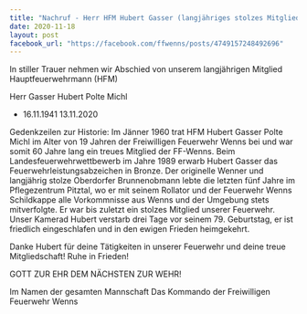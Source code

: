 ```yaml
---
title: "Nachruf - Herr HFM Hubert Gasser (langjähriges stolzes Mitglied unserer Feuerwehr in Wenns)"
date: 2020-11-18
layout: post
facebook_url: "https://facebook.com/ffwenns/posts/4749157248492696"
---
```


In stiller Trauer nehmen wir Abschied von unserem langjährigen Mitglied Hauptfeuerwehrmann (HFM)

Herr
Gasser Hubert
Polte Michl
* 16.11.1941
 13.11.2020

Gedenkzeilen zur Historie:
Im Jänner 1960 trat HFM Hubert Gasser Polte Michl im Alter von 19 Jahren der Freiwilligen Feuerwehr Wenns bei und war somit 60 Jahre lang ein treues Mitglied der FF-Wenns. Beim Landesfeuerwehrwettbewerb im Jahre 1989 erwarb Hubert Gasser das Feuerwehrleistungsabzeichen in Bronze.
Der originelle Wenner und langjährig stolze Oberdorfer Brunnenobmann lebte die letzten fünf Jahre im Pflegezentrum Pitztal, wo er mit seinem Rollator und der Feuerwehr Wenns Schildkappe alle Vorkommnisse aus Wenns und der Umgebung stets mitverfolgte. Er war bis zuletzt ein stolzes Mitglied unserer Feuerwehr.
Unser Kamerad Hubert verstarb drei Tage vor seinem 79. Geburtstag, er ist friedlich eingeschlafen und in den ewigen Frieden heimgekehrt.

Danke Hubert für deine Tätigkeiten in unserer Feuerwehr und deine treue Mitgliedschaft! Ruhe in Frieden! 

GOTT ZUR EHR DEM NÄCHSTEN ZUR WEHR! 

Im Namen der gesamten Mannschaft
Das Kommando der Freiwilligen Feuerwehr Wenns